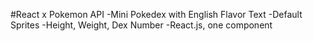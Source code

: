 #React x Pokemon API
-Mini Pokedex with English Flavor Text
-Default Sprites
-Height, Weight, Dex Number
-React.js, one component
